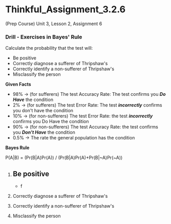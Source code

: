 # Thinkful_Assignment_3.2.6
(Prep Course) Unit 3, Lesson 2, Assignment 6

### Drill - Exercises in Bayes' Rule

Calculate the probability that the test will:

* Be positive
* Correctly diagnose a sufferer of Thripshaw's
* Correctly identify a non-sufferer of Thripshaw's
* Misclassify the person

__Given Facts__


-  98% -> (for sufferers) The test Accuracy Rate: The test confirms you *__Do Have__* the condition
-   2% -> (for sufferers) The test Error Rate: The test *__incorrectly__* confirms you don't have the condition
-  10% -> (for non-sufferers) The test Error Rate: the test *__incorrectly__* confirms you Do Have the condition 
-  90% -> (for non-sufferers) The test Accuracy Rate: the test confirms you *__Don't Have__* the condition
- 0.5% -> The rate the general population has the condition

__Bayes Rule__

P(A|B) = (Pr(B|A)Pr(A)) / (Pr(B|A)Pr(A)+Pr(B|~A)Pr(~A))

1. Be positive
     - 
     - f

2. Correctly diagnose a sufferer of Thripshaw's
3. Correctly identify a non-sufferer of Thripshaw's
4. Misclassify the person

